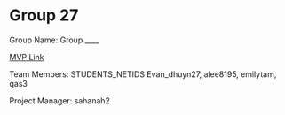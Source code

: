 # Group 27
Group Name: Group ____

[MVP Link](https://docs.google.com/document/d/1OuiALIuQ4GbkmaG4GXgLRHHtVgj-MfuC/edit?usp=sharing&ouid=106278662176469662447&rtpof=true&sd=true)

Team Members: STUDENTS_NETIDS
Evan_dhuyn27, alee8195, emilytam, qas3

Project Manager: sahanah2
